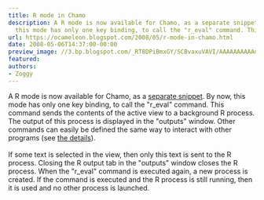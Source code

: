 ```yaml
---
title: R mode in Chamo
description: A R mode is now available for Chamo, as a separate snippet . By now,
  this mode has only one key binding, to call the "r_eval" command. This ...
url: https://ocameleon.blogspot.com/2008/05/r-mode-in-chamo.html
date: 2008-05-06T14:37:00-00:00
preview_image: //3.bp.blogspot.com/_RT8DPiBmxGY/SCBvaxuVAVI/AAAAAAAAAAo/LOXoepGGYx8/w1200-h630-p-k-no-nu/r_mode.png
featured:
authors:
- Zoggy
---
```


A R mode is now available for Chamo, as a <a href="http://home.gna.org/cameleon/snippets.en.html">separate snippet</a>. By now, this mode has only one key binding, to call the &quot;r_eval&quot; command. This command sends the contents of the active view to a background R process. The output of this process is displayed in the &quot;outputs&quot; window. Other commands can easily be defined the same way to interact with other programs (see <a href="http://home.gna.org/cameleon/snippets/code_R_mode.html">the details</a>).<br/><br/>If some text is selected in the view, then only this text is sent to the R process. Closing the R output tab in the &quot;outputs&quot; window closes the R process. When the &quot;r_eval&quot; command is executed again, a new process is created. If the command is executed and the R process is still running, then it is used and no other process is launched.<br/><br/><a href="http://3.bp.blogspot.com/_RT8DPiBmxGY/SCBvaxuVAVI/AAAAAAAAAAo/LOXoepGGYx8/s1600-h/r_mode.png" onblur="try {parent.deselectBloggerImageGracefully();} catch(e) {}"><img src="http://3.bp.blogspot.com/_RT8DPiBmxGY/SCBvaxuVAVI/AAAAAAAAAAo/LOXoepGGYx8/s320/r_mode.png" style="margin: 0px auto 10px; display: block; text-align: center; cursor: pointer;" alt="" border="0"/></a>
